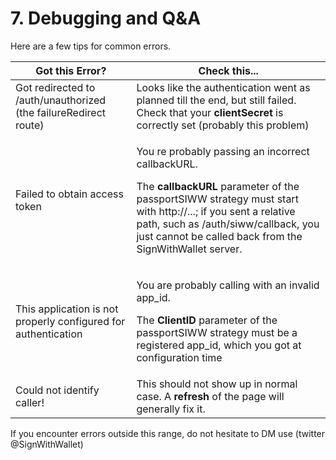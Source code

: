 # 7. Debugging and Q\&A

Here are a few tips for common errors.

| Got this Error?                                                  | Check this...                                                                                                                                                                                                                                                                                      |
| ---------------------------------------------------------------- | -------------------------------------------------------------------------------------------------------------------------------------------------------------------------------------------------------------------------------------------------------------------------------------------------- |
| Got redirected to /auth/unauthorized (the failureRedirect route) | Looks like the authentication went as planned till the end, but still failed. Check that your **clientSecret** is correctly set (probably this problem)                                                                                                                                            |
| Failed to obtain access token                                    | <p>You re probably passing an incorrect callbackURL.</p><p></p><p>The <strong>callbackURL</strong> parameter of the passportSIWW strategy must start with http://...; if you sent a relative path, such as /auth/siww/callback, you just cannot be called back from the SignWithWallet server.</p> |
| This application is not properly configured for authentication   | <p>You are probably calling with an invalid app_id. </p><p></p><p>The <strong>ClientID</strong> parameter of the passportSIWW strategy must be a registered app_id, which you got at configuration time</p>                                                                                        |
| Could not identify caller!                                       | This should not show up in normal case. A **refresh** of the page will generally fix it.                                                                                                                                                                                                           |

If you encounter errors outside this range, do not hesitate to DM use (twitter @SignWithWallet)
